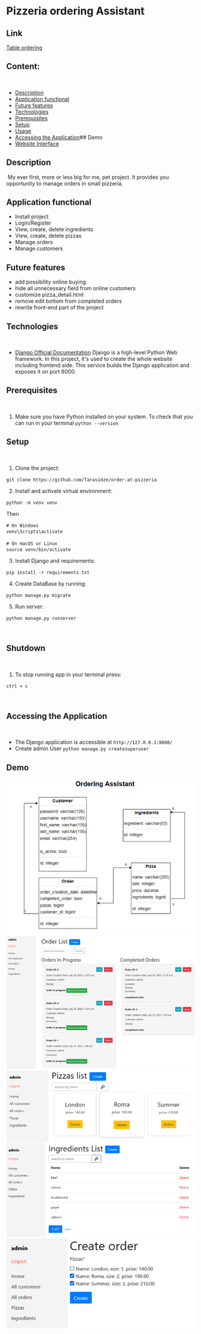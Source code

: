 # Pizzeria ordering Assistant
## Link
[Table ordering](https://order-table-u5bq.onrender.com)
​
## Content:
​
- [Description](#description)
- [Application functional](#functional)
- [Future features](#functional)
- [Technologies](#technologies)
- [Prerequisites](#prerequisites)
- [Setup](#setup)
- [Usage](#usage)
- [Accessing the Application](#accessing-the-application)## Demo
- [Website Interface](#Demo)
​
## Description
​
My ever first, more or less big for me, pet project. It provides you opportunity to manage orders in small pizzeria.
​
## Application functional
* Install project
* Login/Register
* View, create, delete ingredients
* View, create, delete pizzas
* Manage orders
* Manage customers
​
## Future features
* add possibility online buying
* hide all unnecessary field from online customers
* customize pizza_detail.html
* remove edit bottom from completed orders
* rewrite front-end part of the project
​
## Technologies
​
- [Django Official Documentation](https://docs.djangoproject.com/)
Django is a high-level Python Web framework. In this project, it's used to create the whole website including frontend side. This service builds the Django application and exposes it on port 8000.
​
​
## Prerequisites
​
1. Make sure you have Python installed on your system. To check that you can run in your terminal ```python --version```
​
## Setup
​
1. Clone the project:
```
git clone https://github.com/Tarasidze/order-at-pizzeria
```
2. Install and activate virtual environment:
```
python -m venv venv
```
Then
```
# On Windows
venv\Scripts\activate

# On macOS or Linux
source venv/bin/activate
```
3. Install Django and requirements:
```
pip install -r requirements.txt
```
4. Create DataBase by running:
```
python manage.py migrate
```
5. Run server:
```
python manage.py runserver
```
​
## Shutdown
​
1. To stop running app in your terminal press:
```
ctrl + c
```
​
## Accessing the Application
​
* The Django application is accessible at `http://127.0.0.1:8000/`
* Create admin User ```python manage.py createsuperuser```
## Demo
![Website Interface](demo1.png)
![Website Interface](demo2.png)
![Website Interface](demo3.png)
![Website Interface](demo4.png)
![Website Interface](demo5.png)
